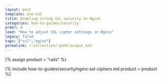 ```yaml
---
layout: post
template: one-col
title: Enabling strong SSL security on Nginx
categories: how-to-guides/security
order: 4
lead: "How to adjust SSL cipher settings in Nginx"
legacy: false
tags: ["ssl","nginx"]
permalink: /:collection/:path:output_ext
---
```

{% assign product = "rails" %}

{% include how-to-guides/security/nginx-ssl-ciphers.md product = product %}